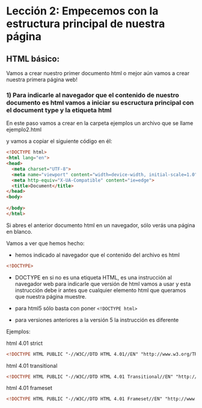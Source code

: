 # Lección 2: Empecemos con la estructura principal de nuestra página

## HTML básico:

Vamos a crear nuestro primer documento html o mejor aún vamos a crear nuestra primera página web!

### 1) Para indicarle al navegador que el contenido de nuestro documento es html vamos a iniciar su escructura principal con el document type y la etiqueta html

En este paso vamos a crear en la carpeta ejemplos un archivo que se llame ejemplo2.html

y vamos a copiar el siguiente código en él:

```html
<!DOCTYPE html>
<html lang="en">
<head>
  <meta charset="UTF-8">
  <meta name="viewport" content="width=device-width, initial-scale=1.0">
  <meta http-equiv="X-UA-Compatible" content="ie=edge">
  <title>Document</title>
</head>
<body>
  
</body>
</html>
```

Si abres el anterior documento html en un navegador, sólo verás una página en blanco.


Vamos a ver que hemos hecho:

- hemos indicado al navegador que el contenido del archivo es html

```html
<!DOCTYPE>
```

- DOCTYPE en si no es una etiqueta HTML, es una instrucción al navegador web para indicarle que versión de html vamos a usar y esta instrucción debe ir antes que cualquier elemento html que queramos que nuestra página muestre.

- para html5 sólo basta con poner `<!DOCTYPE html>`

- para versiones anteriores a la versión 5 la instrucción es diferente

Ejemplos:

html 4.01 strict
```html
<!DOCTYPE HTML PUBLIC "-//W3C//DTD HTML 4.01//EN" "http://www.w3.org/TR/html4/strict.dtd">
```

html 4.01 transitional
```html
<!DOCTYPE HTML PUBLIC "-//W3C//DTD HTML 4.01 Transitional//EN" "http://www.w3.org/TR/html4/loose.dtd">
```

html 4.01 frameset
```html
<!DOCTYPE HTML PUBLIC "-//W3C//DTD HTML 4.01 Frameset//EN" "http://www.w3.org/TR/html4/frameset.dtd">
```


